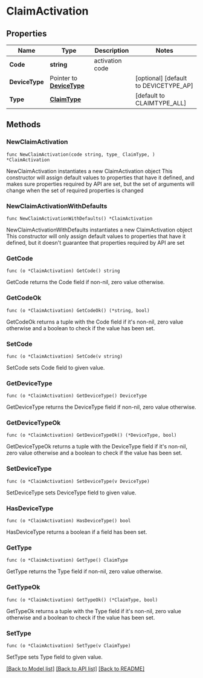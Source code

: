 # ClaimActivation

## Properties

Name | Type | Description | Notes
------------ | ------------- | ------------- | -------------
**Code** | **string** | activation code | 
**DeviceType** | Pointer to [**DeviceType**](DeviceType.md) |  | [optional] [default to DEVICETYPE_AP]
**Type** | [**ClaimType**](ClaimType.md) |  | [default to CLAIMTYPE_ALL]

## Methods

### NewClaimActivation

`func NewClaimActivation(code string, type_ ClaimType, ) *ClaimActivation`

NewClaimActivation instantiates a new ClaimActivation object
This constructor will assign default values to properties that have it defined,
and makes sure properties required by API are set, but the set of arguments
will change when the set of required properties is changed

### NewClaimActivationWithDefaults

`func NewClaimActivationWithDefaults() *ClaimActivation`

NewClaimActivationWithDefaults instantiates a new ClaimActivation object
This constructor will only assign default values to properties that have it defined,
but it doesn't guarantee that properties required by API are set

### GetCode

`func (o *ClaimActivation) GetCode() string`

GetCode returns the Code field if non-nil, zero value otherwise.

### GetCodeOk

`func (o *ClaimActivation) GetCodeOk() (*string, bool)`

GetCodeOk returns a tuple with the Code field if it's non-nil, zero value otherwise
and a boolean to check if the value has been set.

### SetCode

`func (o *ClaimActivation) SetCode(v string)`

SetCode sets Code field to given value.


### GetDeviceType

`func (o *ClaimActivation) GetDeviceType() DeviceType`

GetDeviceType returns the DeviceType field if non-nil, zero value otherwise.

### GetDeviceTypeOk

`func (o *ClaimActivation) GetDeviceTypeOk() (*DeviceType, bool)`

GetDeviceTypeOk returns a tuple with the DeviceType field if it's non-nil, zero value otherwise
and a boolean to check if the value has been set.

### SetDeviceType

`func (o *ClaimActivation) SetDeviceType(v DeviceType)`

SetDeviceType sets DeviceType field to given value.

### HasDeviceType

`func (o *ClaimActivation) HasDeviceType() bool`

HasDeviceType returns a boolean if a field has been set.

### GetType

`func (o *ClaimActivation) GetType() ClaimType`

GetType returns the Type field if non-nil, zero value otherwise.

### GetTypeOk

`func (o *ClaimActivation) GetTypeOk() (*ClaimType, bool)`

GetTypeOk returns a tuple with the Type field if it's non-nil, zero value otherwise
and a boolean to check if the value has been set.

### SetType

`func (o *ClaimActivation) SetType(v ClaimType)`

SetType sets Type field to given value.



[[Back to Model list]](../README.md#documentation-for-models) [[Back to API list]](../README.md#documentation-for-api-endpoints) [[Back to README]](../README.md)


